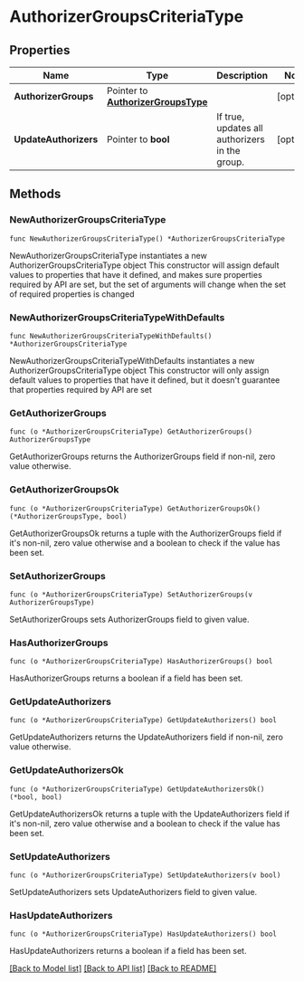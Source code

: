 # AuthorizerGroupsCriteriaType

## Properties

Name | Type | Description | Notes
------------ | ------------- | ------------- | -------------
**AuthorizerGroups** | Pointer to [**AuthorizerGroupsType**](AuthorizerGroupsType.md) |  | [optional] 
**UpdateAuthorizers** | Pointer to **bool** | If true, updates all authorizers in the group. | [optional] 

## Methods

### NewAuthorizerGroupsCriteriaType

`func NewAuthorizerGroupsCriteriaType() *AuthorizerGroupsCriteriaType`

NewAuthorizerGroupsCriteriaType instantiates a new AuthorizerGroupsCriteriaType object
This constructor will assign default values to properties that have it defined,
and makes sure properties required by API are set, but the set of arguments
will change when the set of required properties is changed

### NewAuthorizerGroupsCriteriaTypeWithDefaults

`func NewAuthorizerGroupsCriteriaTypeWithDefaults() *AuthorizerGroupsCriteriaType`

NewAuthorizerGroupsCriteriaTypeWithDefaults instantiates a new AuthorizerGroupsCriteriaType object
This constructor will only assign default values to properties that have it defined,
but it doesn't guarantee that properties required by API are set

### GetAuthorizerGroups

`func (o *AuthorizerGroupsCriteriaType) GetAuthorizerGroups() AuthorizerGroupsType`

GetAuthorizerGroups returns the AuthorizerGroups field if non-nil, zero value otherwise.

### GetAuthorizerGroupsOk

`func (o *AuthorizerGroupsCriteriaType) GetAuthorizerGroupsOk() (*AuthorizerGroupsType, bool)`

GetAuthorizerGroupsOk returns a tuple with the AuthorizerGroups field if it's non-nil, zero value otherwise
and a boolean to check if the value has been set.

### SetAuthorizerGroups

`func (o *AuthorizerGroupsCriteriaType) SetAuthorizerGroups(v AuthorizerGroupsType)`

SetAuthorizerGroups sets AuthorizerGroups field to given value.

### HasAuthorizerGroups

`func (o *AuthorizerGroupsCriteriaType) HasAuthorizerGroups() bool`

HasAuthorizerGroups returns a boolean if a field has been set.

### GetUpdateAuthorizers

`func (o *AuthorizerGroupsCriteriaType) GetUpdateAuthorizers() bool`

GetUpdateAuthorizers returns the UpdateAuthorizers field if non-nil, zero value otherwise.

### GetUpdateAuthorizersOk

`func (o *AuthorizerGroupsCriteriaType) GetUpdateAuthorizersOk() (*bool, bool)`

GetUpdateAuthorizersOk returns a tuple with the UpdateAuthorizers field if it's non-nil, zero value otherwise
and a boolean to check if the value has been set.

### SetUpdateAuthorizers

`func (o *AuthorizerGroupsCriteriaType) SetUpdateAuthorizers(v bool)`

SetUpdateAuthorizers sets UpdateAuthorizers field to given value.

### HasUpdateAuthorizers

`func (o *AuthorizerGroupsCriteriaType) HasUpdateAuthorizers() bool`

HasUpdateAuthorizers returns a boolean if a field has been set.


[[Back to Model list]](../README.md#documentation-for-models) [[Back to API list]](../README.md#documentation-for-api-endpoints) [[Back to README]](../README.md)


